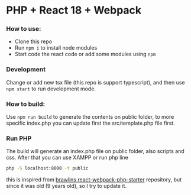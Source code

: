 # PHP + React 18 + Webpack

### How to use:
- Clone this repo
- Run `npm i` to install node modules
- Start code the react code or add some modules using `npm`

### Development
Change or add new tsx file (this repo is support typescript), and then use `npm start` to run development mode.

### How to build:
Use `npm run build` to generate the contents on public folder, to more specific index.php you can update first the src/template.php file first.

### Run PHP
The build will generate an index.php file on public folder, also scripts and css. After that you can use XAMPP or run php line
```bash
php -S localhost:8000 -t public
```

this is inspired from [brawlins react-webpack-php-starter](https://github.com/brawlins/react-webpack-php-starter) repository, but since it was old (9 years old), so I try to update it.